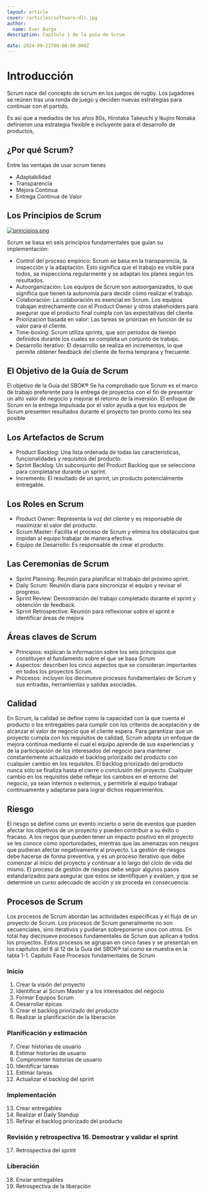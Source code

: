 ```yaml
---
layout: article
cover: /articles/software-dlc.jpg
author:
  name: Ever Burga
description: Capítulo 1 de la guía de Scrum

date: 2024-09-21T00:00:00.000Z
---
```


# Introducción 

Scrum nace del concepto de scrum en los juegos de rugby. 
Los jugadores se reúnen tras una ronda de juego y deciden nuevas estrategias para continuar con el partido.

Es así que a mediados de los años 80s, Hirotaka Takeuchi y Ikujiro Nonaka definieron una estrategia flexible e incluyente
para el desarrollo de productos, 

## ¿Por qué Scrum?

Entre las ventajas de usar scrum tienes
- Adaptabilidad 
- Transparencia
- Mejora Continua
- Entrega Continua de Valor

## Los Principios de Scrum

[![principios.png](/principios.png)]()

Scrum se basa en seis principios fundamentales que guían su implementación:

- Control del proceso empírico: Scrum se basa en la transparencia, la inspección y la adaptación. Esto significa que el trabajo es visible para todos, se inspecciona regularmente y se adaptan los planes según los resultados.
- Autoorganización: Los equipos de Scrum son autoorganizados, lo que significa que tienen la autonomía para decidir cómo realizar el trabajo.
- Colaboración: La colaboración es esencial en Scrum. Los equipos trabajan estrechamente con el Product Owner y otros stakeholders para asegurar que el producto final cumpla con las expectativas del cliente.
- Priorización basada en valor: Las tareas se priorizan en función de su valor para el cliente.
- Time-boxing: Scrum utiliza sprints, que son períodos de tiempo definidos durante los cuales se completa un conjunto de trabajo.
- Desarrollo iterativo: El desarrollo se realiza en incrementos, lo que permite obtener feedback del cliente de forma temprana y frecuente.


## El Objetivo de la Guía de Scrum

El objetivo de la Guía del SBOK®
Se ha comprobado que Scrum es el marco de trabajo preferente para la entrega de proyectos con el fin de
presentar un alto valor de negocio y mejorar el retorno de la inversión. El enfoque de Scrum en la entrega
impulsada por el valor ayuda a que los equipos de Scrum presenten resultados durante el proyecto tan pronto
como les sea posible

## Los Artefactos de Scrum

- Product Backlog: Una lista ordenada de todas las características, funcionalidades y requisitos del producto.
- Sprint Backlog: Un subconjunto del Product Backlog que se selecciona para completarse durante un sprint.
- Incremento: El resultado de un sprint, un producto potencialmente entregable.

## Los Roles en Scrum

- Product Owner: Representa la voz del cliente y es responsable de maximizar el valor del producto.
- Scrum Master: Facilita el proceso de Scrum y elimina los obstáculos que impidan al equipo trabajar de manera efectiva.
- Equipo de Desarrollo: Es responsable de crear el producto.
## Las Ceremonias de Scrum

- Sprint Planning: Reunión para planificar el trabajo del próximo sprint.
- Daily Scrum: Reunión diaria para sincronizar el equipo y revisar el progreso.
- Sprint Review: Demostración del trabajo completado durante el sprint y obtención de feedback.
- Sprint Retrospective: Reunión para reflexionar sobre el sprint e identificar áreas de mejora

## Áreas claves de Scrum

- Principios: explican la información sobre los seis principios que
constituyen el fundamento sobre el que se basa Scrum
- Aspectos: describen los cinco aspectos que se consideran
importantes en todos los proyectos Scrum.
- Procesos: incluyen los diecinueve procesos fundamentales
de Scrum y sus entradas, herramientas y salidas asociadas.


## Calidad

En Scrum, la calidad se define como la capacidad con la que cuenta el producto o los entregables para cumplir
con los criterios de aceptación y de alcanzar el valor de negocio que el cliente espera.
Para garantizar que un proyecto cumpla con los requisitos de calidad, Scrum adopta un enfoque de mejora
continua mediante el cual el equipo aprende de sus experiencias y de la participación de los interesados del
negocio para mantener constantemente actualizado el backlog priorizado del producto con cualquier cambio en
los requisitos. El backlog priorizado del producto nunca solo se finaliza hasta el cierre o conclusión del proyecto.
Cualquier cambio en los requisitos debe reflejar los cambios en el entorno del negocio, ya sean internos o
externos, y permitirle al equipo trabajar continuamente y adaptarse para lograr dichos requerimientos.

## Riesgo

El riesgo se define como un evento incierto o serie de eventos que pueden afectar los objetivos de un proyecto y
pueden contribuir a su éxito o fracaso. A los riegos que pueden tener un impacto positivo en el proyecto se les
conoce como oportunidades, mientras que las amenazas son riesgos que pudieran afectar negativamente al
proyecto. La gestión de riesgos debe hacerse de forma preventiva, y es un proceso iterativo que debe comenzar
al inicio del proyecto y continuar a lo largo del ciclo de vida del mismo. El proceso de gestión de riesgos debe
seguir algunos pasos estandarizados para asegurar que estos se identifiquen y evalúen, y que se determine un
curso adecuado de acción y se proceda en consecuencia.

## Procesos de Scrum
Los procesos de Scrum abordan las actividades específicas y el flujo de un proyecto de Scrum. Los procesos de
Scrum generalmente no son secuenciales, sino iterativos y pudieran sobreponerse unos con otros. En total hay
diecinueve procesos fundamentales de Scrum que aplican a todos los proyectos. Estos procesos se agrupan en
cinco fases y se presentan en los capítulos del 8 al 12 de la Guía del SBOK® tal como se muestra en la tabla 1-1.
Capítulo Fase Procesos fundamentales de Scrum

### Inicio
1. Crear la visión del proyecto
2. Identificar al Scrum Master y a los interesados del negocio
3. Formar Equipos Scrum
4. Desarrollar épicas
5. Crear el backlog priorizado del producto
6. Realizar la planificación de la liberación
### Planificación y estimación
7. Crear historias de usuario
8. Estimar historias de usuario
9. Comprometer historias de usuario
10. Identificar tareas
11. Estimar tareas
12. Actualizar el backlog del sprint
### Implementación
13. Crear entregables
14. Realizar el Daily Standup
15. Refinar el backlog priorizado del producto
### Revisión y retrospectiva 16. Demostrar y validar el sprint
17. Retrospectiva del sprint
### Liberación 
18. Enviar entregables
19. Retrospectiva de la liberación